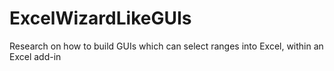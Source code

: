 # ExcelWizardLikeGUIs
Research on how to build GUIs which can select ranges into Excel, within an Excel add-in
